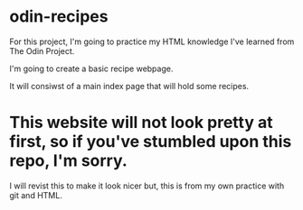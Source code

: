 # odin-recipes

For this project, I'm going to practice my HTML knowledge I've learned from The Odin Project. 

I'm going to create a basic recipe webpage.

It will consiwst of a main index page that will hold some recipes.

# This website will not look pretty at first, so if you've stumbled upon this repo, I'm sorry.

I will revist this to make it look nicer but, this is from my own practice with git and HTML.
